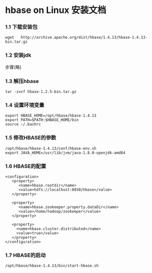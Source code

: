 # hbase  on Linux 安装文档

### 1.1 下载安装包

```
wget   http://archive.apache.org/dist/hbase/1.4.13/hbase-1.4.13-bin.tar.gz
```

### 1.2 安装jdk

步骤(略)

### 1.3 解压hbase

```
tar -zxvf hbase-1.2.5-bin.tar.gz 
```

### 1.4 设置环境变量

```
export HBASE_HOME=/opt/hbase/hbase-1.4.13
export PATH=$PATH:$HBASE_HOME/bin
source ~/.bashrc
```

### 1.5 修改HBASE的参数

```
/opt/hbase/hbase-1.4.13/conf/hbase-env.sh
export JAVA_HOME=/usr/lib/jvm/java-1.8.0-openjdk-amd64
```

### 1.6 HBASE的配置

```
<configuration>
   <property>
      <name>hbase.rootdir</name>
      <value>hdfs://localhost:8030/hbase</value>
   </property>
	
   <property>
      <name>hbase.zookeeper.property.dataDir</name>
      <value>/home/hadoop/zookeeper</value>
   </property>
   
   <property>
     <name>hbase.cluster.distributed</name>
     <value>true</value>
   </property>
</configuration>
```

### 1.7 HBASE的启动

```
/opt/hbase/hbase-1.4.13/bin/start-hbase.sh
```



